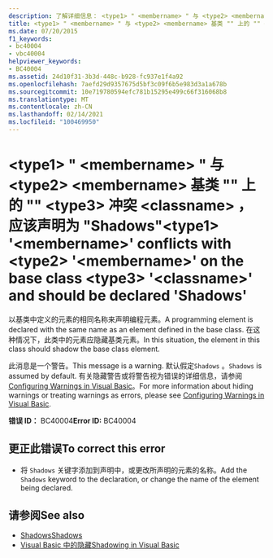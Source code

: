 ```yaml
---
description: 了解详细信息： <type1> " <membername> " 与 <type2> <membername> 基类 "" 上的 "" <type3> 冲突 <classname> ，应该声明为 "Shadows"
title: <type1> " <membername> " 与 <type2> <membername> 基类 "" 上的 "" <type3> 冲突 <classname> ，应该声明为 "Shadows"
ms.date: 07/20/2015
f1_keywords:
- bc40004
- vbc40004
helpviewer_keywords:
- BC40004
ms.assetid: 24d10f31-3b3d-448c-b928-fc937e1f4a92
ms.openlocfilehash: 7aefd29d9357675d5bf3c09f6b5e983d3a1a678b
ms.sourcegitcommit: 10e719780594efc781b15295e499c66f316068b8
ms.translationtype: MT
ms.contentlocale: zh-CN
ms.lasthandoff: 02/14/2021
ms.locfileid: "100469950"
---
```

# <a name="type1-membername-conflicts-with-type2-membername-on-the-base-class-type3-classname-and-should-be-declared-shadows"></a><span data-ttu-id="0095d-103">\<type1> " \<membername> " 与 \<type2> \<membername> 基类 "" 上的 "" \<type3> 冲突 \<classname> ，应该声明为 "Shadows"</span><span class="sxs-lookup"><span data-stu-id="0095d-103">\<type1> '\<membername>' conflicts with \<type2> '\<membername>' on the base class \<type3> '\<classname>' and should be declared 'Shadows'</span></span>

<span data-ttu-id="0095d-104">以基类中定义的元素的相同名称来声明编程元素。</span><span class="sxs-lookup"><span data-stu-id="0095d-104">A programming element is declared with the same name as an element defined in the base class.</span></span> <span data-ttu-id="0095d-105">在这种情况下，此类中的元素应隐藏基类元素。</span><span class="sxs-lookup"><span data-stu-id="0095d-105">In this situation, the element in this class should shadow the base class element.</span></span>  
  
 <span data-ttu-id="0095d-106">此消息是一个警告。</span><span class="sxs-lookup"><span data-stu-id="0095d-106">This message is a warning.</span></span> <span data-ttu-id="0095d-107">默认假定`Shadows` 。</span><span class="sxs-lookup"><span data-stu-id="0095d-107">`Shadows` is assumed by default.</span></span> <span data-ttu-id="0095d-108">有关隐藏警告或将警告视为错误的详细信息，请参阅 [Configuring Warnings in Visual Basic](/visualstudio/ide/configuring-warnings-in-visual-basic)。</span><span class="sxs-lookup"><span data-stu-id="0095d-108">For more information about hiding warnings or treating warnings as errors, please see [Configuring Warnings in Visual Basic](/visualstudio/ide/configuring-warnings-in-visual-basic).</span></span>  
  
 <span data-ttu-id="0095d-109">**错误 ID：** BC40004</span><span class="sxs-lookup"><span data-stu-id="0095d-109">**Error ID:** BC40004</span></span>  
  
## <a name="to-correct-this-error"></a><span data-ttu-id="0095d-110">更正此错误</span><span class="sxs-lookup"><span data-stu-id="0095d-110">To correct this error</span></span>  
  
- <span data-ttu-id="0095d-111">将 `Shadows` 关键字添加到声明中，或更改所声明的元素的名称。</span><span class="sxs-lookup"><span data-stu-id="0095d-111">Add the `Shadows` keyword to the declaration, or change the name of the element being declared.</span></span>  
  
## <a name="see-also"></a><span data-ttu-id="0095d-112">请参阅</span><span class="sxs-lookup"><span data-stu-id="0095d-112">See also</span></span>

- [<span data-ttu-id="0095d-113">Shadows</span><span class="sxs-lookup"><span data-stu-id="0095d-113">Shadows</span></span>](../language-reference/modifiers/shadows.md)
- [<span data-ttu-id="0095d-114">Visual Basic 中的隐藏</span><span class="sxs-lookup"><span data-stu-id="0095d-114">Shadowing in Visual Basic</span></span>](../programming-guide/language-features/declared-elements/shadowing.md)
